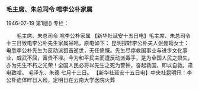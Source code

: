 ### 毛主席、朱总司令  唁李公朴家属

1946-07-19
第1版()
专栏：

　　毛主席、朱总司令
    唁李公朴家属
    【新华社延安十五日电】毛主席、朱总司令十三日致电李公朴先生家属吊唁，原电如下：
    昆明探转李公朴夫人张曼筠女士：
    电悉李公朴先生为反动派狙击逝世，无任愤慨。先生尽瘁救国事业与进步文化事业，威武不屈，富贵不淫。今为和平民主而遭反动派毒手，是为全国人民之损失，亦为先生不朽之光荣！全国人民必将以先生之死为警钟，奋起救国，即以自救。肃电致唁。
    毛泽东、朱德  七月十三日。
    【新华社延安十五日电】中央社昆明讯：李公朴遗体昨日入殓，定明日在云南大学医院火葬

